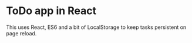 # ToDo app in React

This uses React, ES6 and a bit of LocalStorage to keep tasks persistent on page reload.
